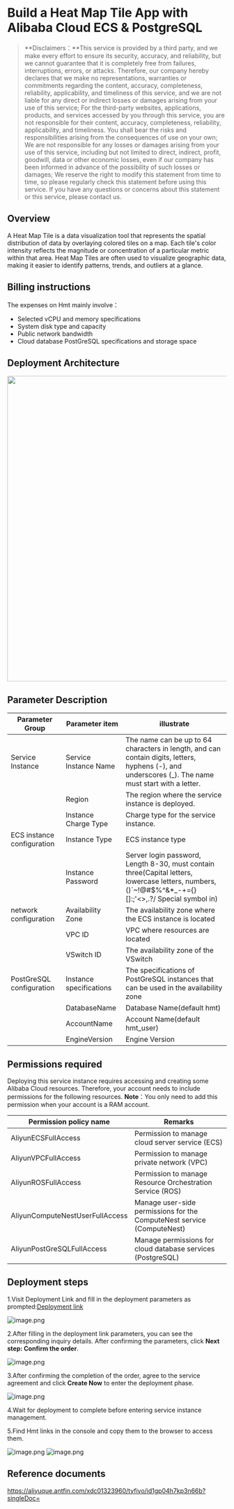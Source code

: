 # Build a Heat Map Tile App with Alibaba Cloud ECS & PostgreSQL

>**Disclaimers：**This service is provided by a third party, and we make every effort to ensure its security, accuracy, and reliability, but we cannot guarantee that it is completely free from failures, interruptions, errors, or attacks. Therefore, our company hereby declares that we make no representations, warranties or commitments regarding the content, accuracy, completeness, reliability, applicability, and timeliness of this service, and we are not liable for any direct or indirect losses or damages arising from your use of this service; For the third-party websites, applications, products, and services accessed by you through this service, you are not responsible for their content, accuracy, completeness, reliability, applicability, and timeliness. You shall bear the risks and responsibilities arising from the consequences of use on your own; We are not responsible for any losses or damages arising from your use of this service, including but not limited to direct, indirect, profit, goodwill, data or other economic losses, even if our company has been informed in advance of the possibility of such losses or damages; We reserve the right to modify this statement from time to time, so please regularly check this statement before using this service. If you have any questions or concerns about this statement or this service, please contact us.

## Overview

A Heat Map Tile is a data visualization tool that represents the spatial distribution of data by overlaying colored tiles on a map. Each tile's color intensity reflects the magnitude or concentration of a particular metric within that area. Heat Map Tiles are often used to visualize geographic data, making it easier to identify patterns, trends, and outliers at a glance.

## Billing instructions

The expenses on Hmt mainly involve：

- Selected vCPU and memory specifications
- System disk type and capacity
- Public network bandwidth
- Cloud database PostGreSQL specifications and storage space

## Deployment Architecture

<img src="1.png" width="1500" height="700" align="bottom"/>

## Parameter Description

| Parameter Group            | Parameter item          | illustrate                                                                                                                                           |
|----------------------------|-------------------------|------------------------------------------------------------------------------------------------------------------------------------------------------|
| Service Instance           | Service Instance Name   | The name can be up to 64 characters in length, and can contain digits, letters, hyphens (-), and underscores (_). The name must start with a letter. |
|                            | Region                  | The region where the service instance is deployed.                                                                                                   |
|                            | Instance Charge Type    | Charge type for the service instance.                                                                                                                |
| ECS instance configuration | Instance Type           | ECS instance type                                                                                                                                    |
|                            | Instance Password       | Server login password, Length 8-30, must contain three(Capital letters, lowercase letters, numbers, ()`~!@#$%^&*_-+={}[]:;'<>,.?/ Special symbol in) |
| network configuration      | Availability Zone       | The availability zone where the ECS instance is located                                                                                              |
|                            | VPC ID                  | VPC where resources are located                                                                                                                      |
|                            | VSwitch ID              | The availability zone of the VSwitch                                                                                                                 |
| PostGreSQL configuration   | Instance specifications | The specifications of PostGreSQL instances that can be used in the availability zone                                                                 |
|                            | DatabaseName            | Database Name(default hmt)                                                                                                                           |
|                            | AccountName             | Account Name(default hmt_user)                                                                                                                       |
|                            | EngineVersion           | Engine Version                                                                                                                                       |

## Permissions required

Deploying this service instance requires accessing and creating some Alibaba Cloud resources. Therefore, your account needs to include permissions for the following resources.
  **Note**：You only need to add this permission when your account is a RAM account.

| Permission policy name                 | Remarks                                                                |
|----------------------------------------|------------------------------------------------------------------------|
| AliyunECSFullAccess                    | Permission to manage cloud server service (ECS)                        |
| AliyunVPCFullAccess                    | Permission to manage private network (VPC)                             |
| AliyunROSFullAccess                    | Permission to manage Resource Orchestration Service (ROS)              |
| AliyunComputeNestUserFullAccess        | Manage user-side permissions for the ComputeNest service (ComputeNest) |
| AliyunPostGreSQLFullAccess             | Manage permissions for cloud database services (PostgreSQL)            |

## Deployment steps

1.Visit Deployment Link and fill in the deployment parameters as prompted:[Deployment link](https://computenest.console.aliyun.com/service/instance/create/cn-hangzhou?type=user&ServiceId=service-3fc795faef2148658afe)

![image.png](2.png)

2.After filling in the deployment link parameters, you can see the corresponding inquiry details. After confirming the parameters, click **Next step: Confirm the order**.

![image.png](3.png)

3.After confirming the completion of the order, agree to the service agreement and click **Create Now** to enter the deployment phase.

![image.png](4.png)

4.Wait for deployment to complete before entering service instance management.

5.Find Hmt links in the console and copy them to the browser to access them.

![image.png](5.png)
![image.png](6.png)

## Reference documents
https://aliyuque.antfin.com/xdc01323960/tyfivo/id1gp04h7kp3n66b?singleDoc=